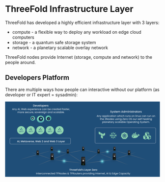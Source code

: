 

#  ThreeFold Infrastructure Layer

ThreeFold has developed a highly efficient infrastructure layer with 3 layers:

- compute - a flexible way to deploy any workload on edge cloud computers
- storage - a quantum safe storage system
- network - a planetary scalable overlay network

ThreeFold nodes provide Internet (storage, compute and network) to the people around.

## Developers Platform

There are multiple ways how people can interactive without our platform (as developer or IT expert = sysadmin):

![](img/architecture_usage.png)  







